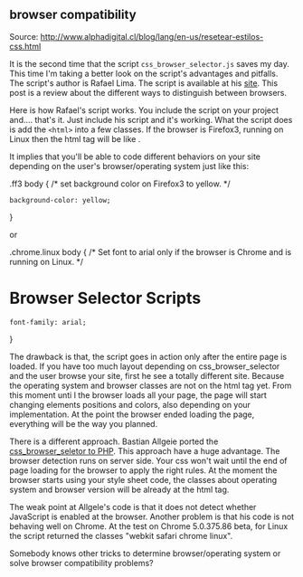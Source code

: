 ## browser compatibility

Source: http://www.alphadigital.cl/blog/lang/en-us/resetear-estilos-css.html

It is the second time that the script `css_browser_selector.js` saves my day. This time I'm taking a better look on the script's advantages and pitfalls. The script's author is Rafael Lima. The script is available at his [site](http://rafael.adm.br/css_browser_selector/). This post is a review about the different ways to distinguish between browsers.

Here is how Rafael's script works. You include the script on your project and.... that's it. Just include his script and it's working. What the script does is add the `<html>` into a few classes. If the browser is Firefox3, running on Linux then the html tag will be like <html class="gecko ff3 linux js">.



It implies that you'll be able to code different behaviors on your site depending on the user's browser/operating system just like this:



<p class="code">

.ff3 body { /* set background color on Firefox3 to yellow. */

    background-color: yellow;

}

</p>



or



<p class="code">

.chrome.linux body { /* Set font to arial only if the browser is Chrome and is running on Linux. */

# Browser Selector Scripts

    font-family: arial;

}

</p>



The drawback is that, the script goes in action only after the entire page is loaded. If you have too much layout depending on css_browser_selector and the user browse your site, first he see a totally different site. Because the operating system and browser classes are not on the html tag yet. From this moment unti l the browser loads all your page, the page will start changing elements positions and colors, also depending on your implementation. At the point the browser ended loading the page, everything will be the way you planned.



There is a different approach. Bastian Allgeie ported the <a href="http://bastian-allgeier.de/css_browser_selector/">css_browser_seletor to PHP</a>. This approach have a huge advantage. The browser detection runs on server side. Your css won't wait until the end of page loading for the browser to apply the right rules. At the moment the browser starts using your style sheet code, the classes about operating system and browser version will be already at the html tag.



The weak point at Allgele's code is that it does not detect whether JavaScript is enabled at the browser. Another problem is that his code is not behaving well on Chrome. At the test on Chrome 5.0.375.86 beta, for Linux the script returned the classes <span class="code">"webkit safari chrome linux"</span>.



Somebody knows other tricks to determine browser/operating system or solve browser compatibility problems?
